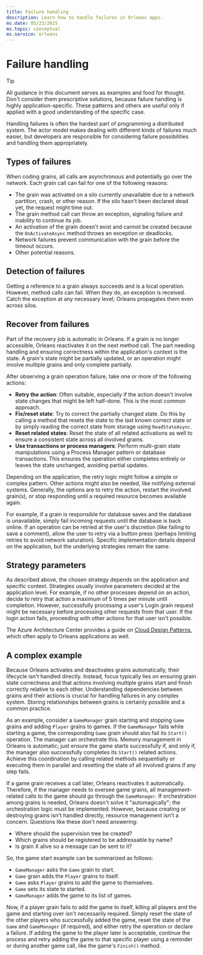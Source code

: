 ```yaml
---
title: Failure handling
description: Learn how to handle failures in Orleans apps.
ms.date: 05/23/2025
ms.topic: conceptual
ms.service: orleans
---
```


# Failure handling

> [!TIP]
> All guidance in this document serves as examples and food for thought. Don't consider them prescriptive solutions, because failure handling is highly application-specific. These patterns and others are useful only if applied with a good understanding of the specific case.

Handling failures is often the hardest part of programming a distributed system. The actor model makes dealing with different kinds of failures much easier, but developers are responsible for considering failure possibilities and handling them appropriately.

## Types of failures

When coding grains, all calls are asynchronous and potentially go over the network. Each grain call can fail for one of the following reasons:

- The grain was activated on a silo currently unavailable due to a network partition, crash, or other reason. If the silo hasn't been declared dead yet, the request might time out.
- The grain method call can throw an exception, signaling failure and inability to continue its job.
- An activation of the grain doesn't exist and cannot be created because the `OnActivateAsync` method throws an exception or deadlocks.
- Network failures prevent communication with the grain before the timeout occurs.
- Other potential reasons.

## Detection of failures

Getting a reference to a grain always succeeds and is a local operation. However, method calls can fail. When they do, an exception is received. Catch the exception at any necessary level; Orleans propagates them even across silos.

## Recover from failures

Part of the recovery job is automatic in Orleans. If a grain is no longer accessible, Orleans reactivates it on the next method call. The part needing handling and ensuring correctness within the application's context is the state. A grain's state might be partially updated, or an operation might involve multiple grains and only complete partially.

After observing a grain operation failure, take one or more of the following actions:

- **Retry the action**: Often suitable, especially if the action doesn't involve state changes that might be left half-done. This is the most common approach.
- **Fix/reset state**: Try to correct the partially changed state. Do this by calling a method that resets the state to the last known correct state or by simply reading the correct state from storage using `ReadStateAsync`.
- **Reset related states**: Reset the state of all related activations as well to ensure a consistent state across all involved grains.
- **Use transactions or process managers**: Perform multi-grain state manipulations using a Process Manager pattern or database transactions. This ensures the operation either completes entirely or leaves the state unchanged, avoiding partial updates.

Depending on the application, the retry logic might follow a simple or complex pattern. Other actions might also be needed, like notifying external systems. Generally, the options are to retry the action, restart the involved grain(s), or stop responding until a required resource becomes available again.

For example, if a grain is responsible for database saves and the database is unavailable, simply fail incoming requests until the database is back online. If an operation can be retried at the user's discretion (like failing to save a comment), allow the user to retry via a button press (perhaps limiting retries to avoid network saturation). Specific implementation details depend on the application, but the underlying strategies remain the same.

## Strategy parameters

As described above, the chosen strategy depends on the application and specific context. Strategies usually involve parameters decided at the application level. For example, if no other processes depend on an action, decide to retry that action a maximum of 5 times per minute until completion. However, successfully processing a user's Login grain request might be necessary before processing other requests from that user. If the login action fails, proceeding with other actions for that user isn't possible.

The Azure Architecture Center provides a guide on [Cloud Design Patterns](/azure/architecture/patterns), which often apply to Orleans applications as well.

## A complex example

Because Orleans activates and deactivates grains automatically, their lifecycle isn't handled directly. Instead, focus typically lies on ensuring grain state correctness and that actions involving multiple grains start and finish correctly relative to each other. Understanding dependencies between grains and their actions is crucial for handling failures in any complex system. Storing relationships between grains is certainly possible and a common practice.

As an example, consider a `GameManager` grain starting and stopping `Game` grains and adding `Player` grains to games. If the `GameManager` fails while starting a game, the corresponding `Game` grain should also fail its `Start()` operation. The manager can orchestrate this. Memory management in Orleans is automatic; just ensure the game starts successfully if, and only if, the manager also successfully completes its `Start()` related actions. Achieve this coordination by calling related methods sequentially or executing them in parallel and resetting the state of all involved grains if any step fails.

If a game grain receives a call later, Orleans reactivates it automatically. Therefore, if the manager needs to oversee game grains, all management-related calls to the game should go through the `GameManager`. If orchestration among grains is needed, Orleans doesn't solve it "automagically"; the orchestration logic must be implemented. However, because creating or destroying grains isn't handled directly, resource management isn't a concern. Questions like these don't need answering:

- Where should the supervision tree be created?
- Which grains should be registered to be addressable by name?
- Is grain X alive so a message can be sent to it?

So, the game start example can be summarized as follows:

- `GameManager` asks the `Game` grain to start.
- `Game` grain adds the `Player` grains to itself.
- `Game` asks `Player` grains to add the game to themselves.
- `Game` sets its state to started.
- `GameManager` adds the game to its list of games.

Now, if a player grain fails to add the game to itself, killing all players and the game and starting over isn't necessarily required. Simply reset the state of the other players who successfully added the game, reset the state of the `Game` and `GameManager` (if required), and either retry the operation or declare a failure. If adding the game to the player later is acceptable, continue the process and retry adding the game to that specific player using a reminder or during another game call, like the game's `Finish()` method.
